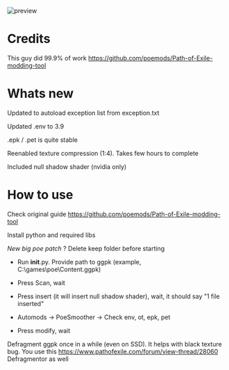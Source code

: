![preview](https://i.imgur.com/lJf6XVB.png)

# Credits

This guy did 99.9% of work
https://github.com/poemods/Path-of-Exile-modding-tool

# Whats new

Updated to autoload exception list from exception.txt

Updated .env to 3.9

.epk / .pet is quite stable

Reenabled texture compression (1:4). Takes few hours to complete

Included null shadow shader (nvidia only)

# How to use

Check original guide https://github.com/poemods/Path-of-Exile-modding-tool

Install python and required libs

*New big poe patch* ? Delete keep folder before starting

* Run __init__.py. Provide path to ggpk (example, C:\games\poe\Content.ggpk)

* Press Scan, wait

* Press insert (it will insert null shadow shader), wait, it should say "1 file inserted"

* Automods -> PoeSmoother -> Check env, ot, epk, pet

* Press modify, wait

Defragment ggpk once in a while (even on SSD). It helps with black texture bug. You use this https://www.pathofexile.com/forum/view-thread/28060 Defragmentor as well
